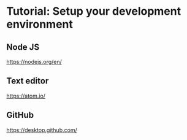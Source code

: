 # Tutorial: Setup your development environment

## Node JS

https://nodejs.org/en/

## Text editor

https://atom.io/

## GitHub

https://desktop.github.com/
